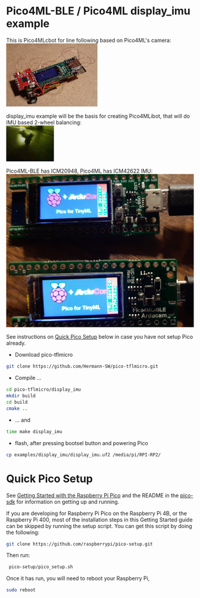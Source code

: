 # Pico4ML-BLE / Pico4ML display_imu example

This is Pico4MLcbot for line following based on Pico4ML's camera:  
![res/Pico4MLcbot.jpg](res/Pico4MLcbot.jpg)  

display_imu example will be the basis for creating Pico4MLibot, that will do IMU based 2-wheel balancing:  
![res/070403_014401_anim.gif](res/070403_014401_anim.gif)  

Pico4ML-BLE has ICM20948, Pico4ML has ICM42622 IMU:  
![res/20211217_015458.part.25pc.jpg](res/20211217_015458.part.25pc.jpg)

See instructions on [Quick Pico Setup](#quick-pico-setup) below in case you have not setup Pico already.

- Download pico-tflmicro

```bash
git clone https://github.com/Hermann-SW/pico-tflmicro.git
```

- Compile ...  
```bash
cd pico-tflmicro/display_imu
mkdir build 
cd build 
cmake ..
```

- ... and  
```bash
time make display_imu
```

- flash, after pressing bootsel button and powering Pico
```bash
cp examples/display_imu/display_imu.uf2 /media/pi/RPI-RP2/
```


# Quick Pico Setup
See [Getting Started with the Raspberry Pi Pico](https://rptl.io/pico-get-started) and the README in the [pico-sdk](https://github.com/raspberrypi/pico-sdk) for information
on getting up and running.

If you are developing for Raspberry Pi Pico on the Raspberry Pi 4B, or the Raspberry Pi 400, most of the installation steps
in this Getting Started guide can be skipped by running the setup script. You can get this script by doing the following:
```bash
git clone https://github.com/raspberrypi/pico-setup.git
```
Then run:
```bash
 pico-setup/pico_setup.sh
```

Once it has run, you will need to reboot your Raspberry Pi,
```bash
sudo reboot
```


